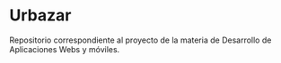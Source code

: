 # Urbazar
Repositorio correspondiente al proyecto de la materia de Desarrollo de Aplicaciones Webs y móviles.
